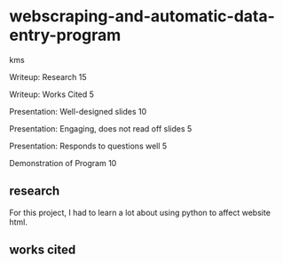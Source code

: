 # webscraping-and-automatic-data-entry-program
kms



Writeup: Research 15

Writeup: Works Cited 5

Presentation: Well-designed slides 10

Presentation: Engaging, does not read off slides 5

Presentation: Responds to questions well 5

Demonstration of Program 10


## research

For this project, I had to learn a lot about using python to affect website html.


## works cited
